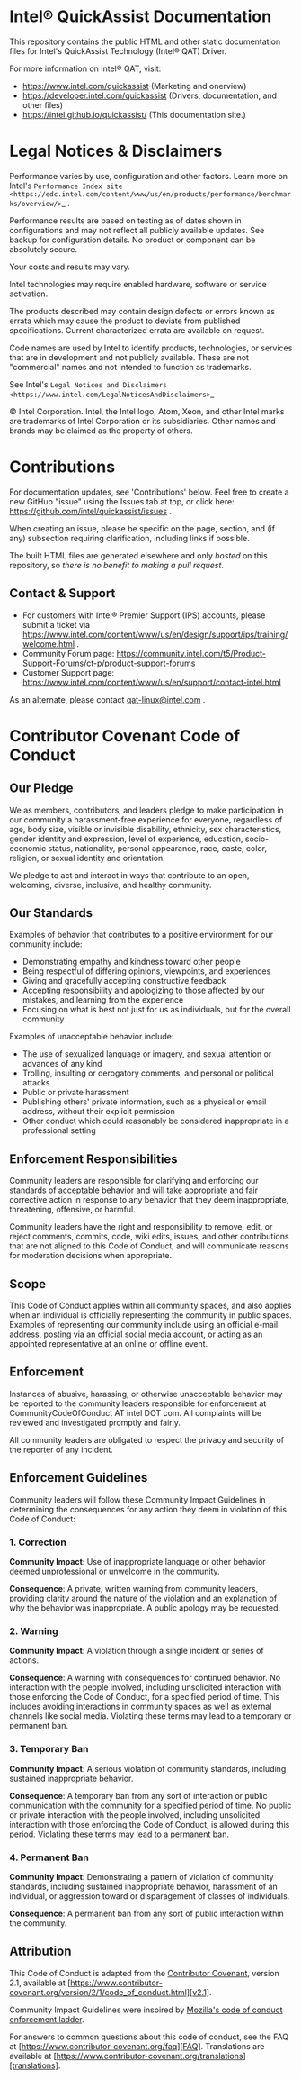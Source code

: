 # Intel® QuickAssist Documentation

This repository contains the public HTML and other static documentation files for Intel's QuickAssist Technology (Intel® QAT) Driver. 

For more information on Intel® QAT, visit:
- https://www.intel.com/quickassist (Marketing and onerview)
- https://developer.intel.com/quickassist (Drivers, documentation, and other files)
- https://intel.github.io/quickassist/ (This documentation site.)

# Legal Notices & Disclaimers

Performance varies by use, configuration and other factors. Learn more on Intel's `Performance Index site <https://edc.intel.com/content/www/us/en/products/performance/benchmarks/overview/>`_  . 

Performance results are based on testing as of dates shown in configurations and may not reflect all publicly available updates.  See backup for configuration details.  No product or component can be absolutely secure. 

Your costs and results may vary. 

Intel technologies may require enabled hardware, software or service activation.

The products described may contain design defects or errors known as errata which may cause the product to deviate from published specifications.  Current characterized errata are available on request.

Code names are used by Intel to identify products, technologies, or services that are in development and not publicly available. These are not "commercial" names and not intended to function as trademarks.

See Intel's `Legal Notices and Disclaimers <https://www.intel.com/LegalNoticesAndDisclaimers>`_

© Intel Corporation. Intel, the Intel logo, Atom, Xeon, and other Intel marks are trademarks of Intel Corporation or its subsidiaries.  Other names and brands may be claimed as the property of others. 

# Contributions

For documentation updates, see 'Contributions' below. Feel free to create a new GitHub "issue" using the Issues tab at top, or click here: https://github.com/intel/quickassist/issues . 

When creating an issue, please be specific on the page, section, and (if any) subsection requiring clarification, including links if possible.

The built HTML files are generated elsewhere and only *hosted* on this repository, so *there is no benefit to making a pull request*.

## Contact & Support

- For customers with Intel® Premier Support (IPS) accounts, please submit a ticket via https://www.intel.com/content/www/us/en/design/support/ips/training/welcome.html .
- Community Forum page: https://community.intel.com/t5/Product-Support-Forums/ct-p/product-support-forums
- Customer Support page: https://www.intel.com/content/www/us/en/support/contact-intel.html

As an alternate, please contact qat-linux@intel.com .

# Contributor Covenant Code of Conduct

## Our Pledge

We as members, contributors, and leaders pledge to make participation in our
community a harassment-free experience for everyone, regardless of age, body
size, visible or invisible disability, ethnicity, sex characteristics, gender
identity and expression, level of experience, education, socio-economic status,
nationality, personal appearance, race, caste, color, religion, or sexual
identity and orientation.

We pledge to act and interact in ways that contribute to an open, welcoming,
diverse, inclusive, and healthy community.

## Our Standards

Examples of behavior that contributes to a positive environment for our
community include:

* Demonstrating empathy and kindness toward other people
* Being respectful of differing opinions, viewpoints, and experiences
* Giving and gracefully accepting constructive feedback
* Accepting responsibility and apologizing to those affected by our mistakes,
  and learning from the experience
* Focusing on what is best not just for us as individuals, but for the overall
  community

Examples of unacceptable behavior include:

* The use of sexualized language or imagery, and sexual attention or advances of
  any kind
* Trolling, insulting or derogatory comments, and personal or political attacks
* Public or private harassment
* Publishing others' private information, such as a physical or email address,
  without their explicit permission
* Other conduct which could reasonably be considered inappropriate in a
  professional setting

## Enforcement Responsibilities

Community leaders are responsible for clarifying and enforcing our standards of
acceptable behavior and will take appropriate and fair corrective action in
response to any behavior that they deem inappropriate, threatening, offensive,
or harmful.

Community leaders have the right and responsibility to remove, edit, or reject
comments, commits, code, wiki edits, issues, and other contributions that are
not aligned to this Code of Conduct, and will communicate reasons for moderation
decisions when appropriate.

## Scope

This Code of Conduct applies within all community spaces, and also applies when
an individual is officially representing the community in public spaces.
Examples of representing our community include using an official e-mail address,
posting via an official social media account, or acting as an appointed
representative at an online or offline event.

## Enforcement

Instances of abusive, harassing, or otherwise unacceptable behavior may be
reported to the community leaders responsible for enforcement at
CommunityCodeOfConduct AT intel DOT com.
All complaints will be reviewed and investigated promptly and fairly.

All community leaders are obligated to respect the privacy and security of the
reporter of any incident.

## Enforcement Guidelines

Community leaders will follow these Community Impact Guidelines in determining
the consequences for any action they deem in violation of this Code of Conduct:

### 1. Correction

**Community Impact**: Use of inappropriate language or other behavior deemed
unprofessional or unwelcome in the community.

**Consequence**: A private, written warning from community leaders, providing
clarity around the nature of the violation and an explanation of why the
behavior was inappropriate. A public apology may be requested.

### 2. Warning

**Community Impact**: A violation through a single incident or series of
actions.

**Consequence**: A warning with consequences for continued behavior. No
interaction with the people involved, including unsolicited interaction with
those enforcing the Code of Conduct, for a specified period of time. This
includes avoiding interactions in community spaces as well as external channels
like social media. Violating these terms may lead to a temporary or permanent
ban.

### 3. Temporary Ban

**Community Impact**: A serious violation of community standards, including
sustained inappropriate behavior.

**Consequence**: A temporary ban from any sort of interaction or public
communication with the community for a specified period of time. No public or
private interaction with the people involved, including unsolicited interaction
with those enforcing the Code of Conduct, is allowed during this period.
Violating these terms may lead to a permanent ban.

### 4. Permanent Ban

**Community Impact**: Demonstrating a pattern of violation of community
standards, including sustained inappropriate behavior, harassment of an
individual, or aggression toward or disparagement of classes of individuals.

**Consequence**: A permanent ban from any sort of public interaction within the
community.

## Attribution

This Code of Conduct is adapted from the [Contributor Covenant][homepage],
version 2.1, available at
[https://www.contributor-covenant.org/version/2/1/code_of_conduct.html][v2.1].

Community Impact Guidelines were inspired by
[Mozilla's code of conduct enforcement ladder][Mozilla CoC].

For answers to common questions about this code of conduct, see the FAQ at
[https://www.contributor-covenant.org/faq][FAQ]. Translations are available at
[https://www.contributor-covenant.org/translations][translations].

[homepage]: https://www.contributor-covenant.org
[v2.1]: https://www.contributor-covenant.org/version/2/1/code_of_conduct.html
[Mozilla CoC]: https://github.com/mozilla/diversity
[FAQ]: https://www.contributor-covenant.org/faq
